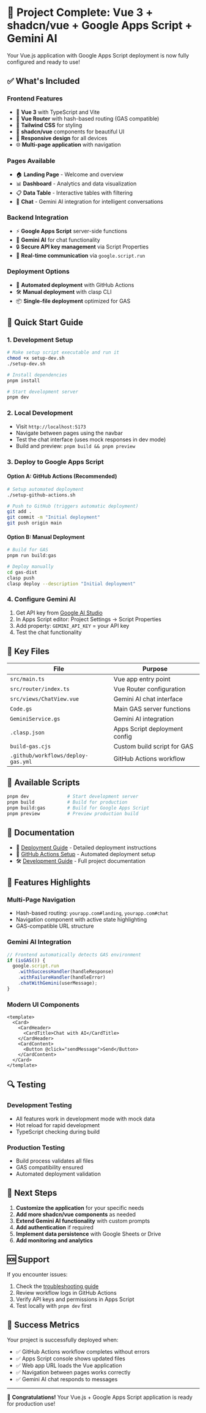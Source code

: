 # 🎉 Project Complete: Vue 3 + shadcn/vue + Google Apps Script + Gemini AI

Your Vue.js application with Google Apps Script deployment is now fully configured and ready to use!

## ✅ What's Included

### Frontend Features
- 🎨 **Vue 3** with TypeScript and Vite
- 🎯 **Vue Router** with hash-based routing (GAS compatible)
- 💅 **Tailwind CSS** for styling
- 🧩 **shadcn/vue** components for beautiful UI
- 📱 **Responsive design** for all devices
- 🌐 **Multi-page application** with navigation

### Pages Available
- 🏠 **Landing Page** - Welcome and overview
- 📊 **Dashboard** - Analytics and data visualization
- 📋 **Data Table** - Interactive tables with filtering
- 💬 **Chat** - Gemini AI integration for intelligent conversations

### Backend Integration
- ⚡ **Google Apps Script** server-side functions
- 🤖 **Gemini AI** for chat functionality
- 🔒 **Secure API key management** via Script Properties
- 📡 **Real-time communication** via `google.script.run`

### Deployment Options
- 🚀 **Automated deployment** with GitHub Actions
- 🛠️ **Manual deployment** with clasp CLI
- 📦 **Single-file deployment** optimized for GAS

## 🚀 Quick Start Guide

### 1. Development Setup
```bash
# Make setup script executable and run it
chmod +x setup-dev.sh
./setup-dev.sh

# Install dependencies
pnpm install

# Start development server
pnpm dev
```

### 2. Local Development
- Visit `http://localhost:5173`
- Navigate between pages using the navbar
- Test the chat interface (uses mock responses in dev mode)
- Build and preview: `pnpm build && pnpm preview`

### 3. Deploy to Google Apps Script

#### Option A: GitHub Actions (Recommended)
```bash
# Setup automated deployment
./setup-github-actions.sh

# Push to GitHub (triggers automatic deployment)
git add .
git commit -m "Initial deployment"
git push origin main
```

#### Option B: Manual Deployment
```bash
# Build for GAS
pnpm run build:gas

# Deploy manually
cd gas-dist
clasp push
clasp deploy --description "Initial deployment"
```

### 4. Configure Gemini AI
1. Get API key from [Google AI Studio](https://makersuite.google.com/app/apikey)
2. In Apps Script editor: Project Settings → Script Properties
3. Add property: `GEMINI_API_KEY` = your API key
4. Test the chat functionality

## 📁 Key Files

| File | Purpose |
|------|---------|
| `src/main.ts` | Vue app entry point |
| `src/router/index.ts` | Vue Router configuration |
| `src/views/ChatView.vue` | Gemini AI chat interface |
| `Code.gs` | Main GAS server functions |
| `GeminiService.gs` | Gemini AI integration |
| `.clasp.json` | Apps Script deployment config |
| `build-gas.cjs` | Custom build script for GAS |
| `.github/workflows/deploy-gas.yml` | GitHub Actions workflow |

## 🔧 Available Scripts

```bash
pnpm dev              # Start development server
pnpm build            # Build for production
pnpm build:gas        # Build for Google Apps Script
pnpm preview          # Preview production build
```

## 📖 Documentation

- 📘 [Deployment Guide](./DEPLOYMENT.md) - Detailed deployment instructions
- 🔄 [GitHub Actions Setup](./GITHUB_ACTIONS.md) - Automated deployment setup
- 🛠️ [Development Guide](./README.md) - Full project documentation

## 🌟 Features Highlights

### Multi-Page Navigation
- Hash-based routing: `yourapp.com#landing`, `yourapp.com#chat`
- Navigation component with active state highlighting
- GAS-compatible URL structure

### Gemini AI Integration
```javascript
// Frontend automatically detects GAS environment
if (isGAS()) {
  google.script.run
    .withSuccessHandler(handleResponse)
    .withFailureHandler(handleError)
    .chatWithGemini(userMessage);
}
```

### Modern UI Components
```vue
<template>
  <Card>
    <CardHeader>
      <CardTitle>Chat with AI</CardTitle>
    </CardHeader>
    <CardContent>
      <Button @click="sendMessage">Send</Button>
    </CardContent>
  </Card>
</template>
```

## 🔍 Testing

### Development Testing
- All features work in development mode with mock data
- Hot reload for rapid development
- TypeScript checking during build

### Production Testing
- Build process validates all files
- GAS compatibility ensured
- Automated deployment validation

## 🚀 Next Steps

1. **Customize the application** for your specific needs
2. **Add more shadcn/vue components** as needed
3. **Extend Gemini AI functionality** with custom prompts
4. **Add authentication** if required
5. **Implement data persistence** with Google Sheets or Drive
6. **Add monitoring and analytics**

## 🆘 Support

If you encounter issues:

1. Check the [troubleshooting guide](./DEPLOYMENT.md#troubleshooting)
2. Review workflow logs in GitHub Actions
3. Verify API keys and permissions in Apps Script
4. Test locally with `pnpm dev` first

## 🎯 Success Metrics

Your project is successfully deployed when:
- ✅ GitHub Actions workflow completes without errors
- ✅ Apps Script console shows updated files
- ✅ Web app URL loads the Vue application
- ✅ Navigation between pages works correctly
- ✅ Gemini AI chat responds to messages

---

🎉 **Congratulations!** Your Vue.js + Google Apps Script application is ready for production use!

